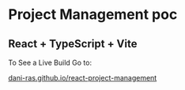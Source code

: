 #  Project Management poc
## React + TypeScript + Vite

To See a Live Build Go to:

[dani-ras.github.io/react-project-management](https://dani-ras.github.io/react-project-management)
